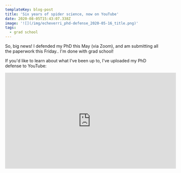 ```yaml
---
templateKey: blog-post
title: 'Six years of spider science, now on YouTube'
date: 2020-08-05T15:43:07.338Z
image: '![](/img/echeverri_phd-defense_2020-05-16_title.png)'
tags:
  - grad school
---
```

So, big news! I defended my PhD this May (via Zoom), and am submitting all the paperwork this Friday.. I'm done with grad school! 

If you'd like to learn about what I've been up to, I've uploaded my PhD defense to YouTube:

<iframe width="560" height="315" src="https://www.youtube.com/embed/qQAAh4lfF78" frameborder="0" allow="accelerometer; autoplay; encrypted-media; gyroscope; picture-in-picture" allowfullscreen></iframe>
